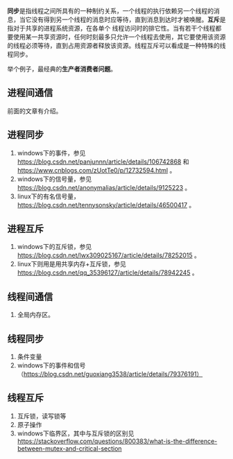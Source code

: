 **同步**是指线程之间所具有的一种制约关系，一个线程的执行依赖另一个线程的消息，当它没有得到另一个线程的消息时应等待，直到消息到达时才被唤醒。**互斥**是指对于共享的进程系统资源，在各单个
线程访问时的排它性。当有若干个线程都要使用某一共享资源时，任何时刻最多只允许一个线程去使用，其它要使用该资源的线程必须等待，直到占用资源者释放该资源。线程互斥可以看成是一种特殊的线程同步。

举个例子，最经典的**生产者消费者问题**。

## 进程间通信

前面的文章有介绍。

## 进程同步

1. windows下的事件，参见 https://blog.csdn.net/panjunnn/article/details/106742868 和 https://www.cnblogs.com/zUotTe0/p/12732594.html 。
2. windows下的信号量，参见 https://blog.csdn.net/anonymalias/article/details/9125223 。
3. linux下的有名信号量，https://blog.csdn.net/tennysonsky/article/details/46500417 。

## 进程互斥

1. windows下的互斥锁，参见 https://blog.csdn.net/lwx309025167/article/details/78252015 。
2. linux下则用是用共享内存+互斥锁，参见 https://blog.csdn.net/qq_35396127/article/details/78942245 。

## 线程间通信

1. 全局内存区。

## 线程同步

1. 条件变量
2. windows下的事件和信号（https://blog.csdn.net/guoxiang3538/article/details/79376191）

## 线程互斥

1. 互斥锁，读写锁等
2. 原子操作
3. windows下临界区，其中与互斥锁的区别见 https://stackoverflow.com/questions/800383/what-is-the-difference-between-mutex-and-critical-section
